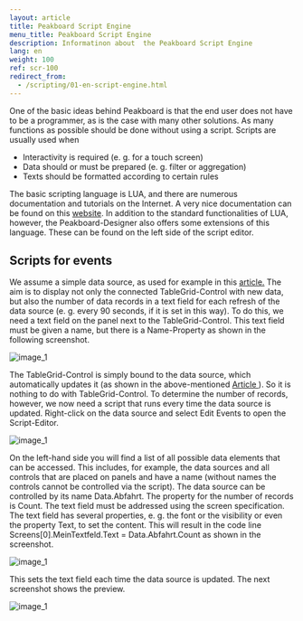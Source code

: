 ```yaml
---
layout: article
title: Peakboard Script Engine
menu_title: Peakboard Script Engine
description: Informatinon about  the Peakboard Script Engine
lang: en
weight: 100
ref: scr-100
redirect_from:
  - /scripting/01-en-script-engine.html
---
```

One of the basic ideas behind Peakboard is that the end user does not have to be a programmer, as is the case with many other solutions. As many functions as possible should be done without using a script. Scripts are usually used when

* Interactivity is required (e. g. for a touch screen)
* Data should or must be prepared (e. g. filter or aggregation)
* Texts should be formatted according to certain rules

The basic scripting language is LUA, and there are numerous documentation and tutorials on the Internet. A very nice documentation can be found on this [website](https://www.lua.org/docs.html). In addition to the standard functionalities of LUA, however, the Peakboard-Designer also offers some extensions of this language. These can be found on the left side of the script editor.

## Scripts for events

We assume a simple data source, as used for example in this [article.](/tutorials/03-en-xml-data.html) The aim is to display not only the connected TableGrid-Control with new data, but also the number of data records in a text field for each refresh of the data source (e. g. every 90 seconds, if it is set in this way). To do this, we need a text field on the panel next to the TableGrid-Control. This text field must be given a name, but there is a Name-Property as shown in the following screenshot.

![image_1](/assets/images/scripting/engine/TutorialScripting01.png)

The TableGrid-Control is simply bound to the data source, which automatically updates it (as shown in the above-mentioned [Article ](/tutorials/03-en-xml-data.html)). So it is nothing to do with TableGrid-Control. To determine the number of records, however, we now need a script that runs every time the data source is updated. Right-click on the data source and select Edit Events to open the Script-Editor.

![image_1](/assets/images/scripting/engine/TutorialScripting02.png)

On the left-hand side you will find a list of all possible data elements that can be accessed. This includes, for example, the data sources and all controls that are placed on panels and have a name (without names the controls cannot be controlled via the script). The data source can be controlled by its name Data.Abfahrt. The property for the number of records is Count. The text field must be addressed using the screen specification. The text field has several properties, e. g. the font or the visibility or even the property Text, to set the content. This will result in the code line Screens[0].MeinTextfeld.Text = Data.Abfahrt.Count as shown in the screenshot.

![image_1](/assets/images/scripting/engine/TutorialScripting03.png)

This sets the text field each time the data source is updated. The next screenshot shows the preview.

![image_1](/assets/images/scripting/engine/TutorialScripting04.png)
